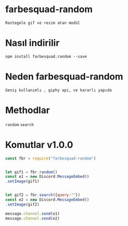 # farbesquad-random

`Rastegele gif ve resim atan modül `

# Nasıl indirilir

`npm install farbesquad.random --save`

# Neden farbesquad-random

`Geniş kullanımlı , giphy api, ve kararlı yapıda`

# Methodlar

`random`
`search`

# Komutlar v1.0.0

```js
const fbr = require("farbesquad-random")


let gif1 = fbr.random()
const e1 = new Discord.MessageEmbed()
.setImage(gif1)


let gif2 = fbr.search({query:""})
const e2 = new Discord.MessageEmbed()
.setImage(gif2)

message.channel.send(e1)
message.channel.send(e2)

```

